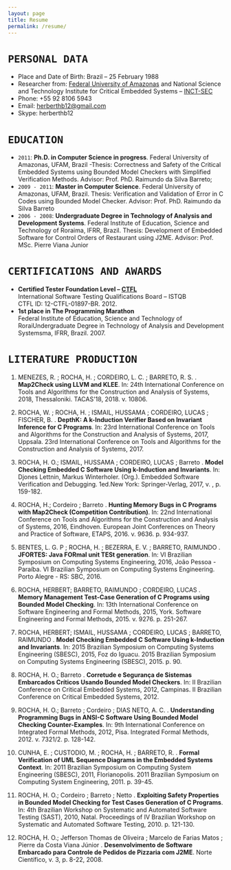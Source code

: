 ```yaml
---
layout: page
title: Resume
permalink: /resume/
---
```


# `PERSONAL DATA`
- Place and Date of Birth: Brazil – 25 February 1988  
- Researcher from: [Federal University of Amazonas](http://icomp.ufam.edu.br/index.php?lang=en) and National Science and Technology Institute for Critical Embedded  Systems – [INCT-SEC](http://www.inct-sec.org/en/)  
- Phone: +55 92 8106 5943
- Email: herberthb12@gmail.com  
- Skype: herberthb12

# `EDUCATION`
- `2011`: **Ph.D. in Computer Science in progress**. Federal University of Amazonas, UFAM, Brazil  -Thesis: Correctness and Safety of the Critical Embedded Systems using Bounded Model Checkers with Simplified Verification Methods. Advisor: Prof. PhD. Raimundo da Silva Barreto; 
- `2009 - 2011`: **Master in Computer Science**. Federal University of Amazonas, UFAM, Brazil. Thesis: Verification and Validation of Error in C Codes using Bounded Model Checker. Advisor: Prof. PhD. Raimundo da Silva Barreto
- `2006 - 2008`: **Undergraduate Degree in Technology of Analysis and Development Systems**. Federal Institute of Education, Science and Technology of Roraima, IFRR, Brazil. Thesis: Development of Embedded Software for Control Orders of Restaurant using J2ME. Advisor: Prof. MSc. Pierre Viana Junior

# `CERTIFICATIONS AND AWARDS`
- **Certified Tester Foundation Level – [CTFL](http://www.istqb.org/)**  
International Software Testing Qualifications Board – ISTQB  
CTFL ID: 12-CTFL-01897-BR. 2012.
- **1st place in The Programming Marathon**  
Federal Institute of Education, Science and Technology of RoraiUndergraduate Degree in Technology of Analysis and Development Systemsma, IFRR, Brazil. 2007.

# `LITERATURE PRODUCTION`

1. MENEZES, R. ; ROCHA, H. ; CORDEIRO, L. C. ; BARRETO, R. S. . **Map2Check using LLVM and KLEE**. In: 24th International Conference on Tools and Algorithms for the Construction and Analysis of Systems, 2018, Thessaloniki. TACAS'18, 2018. v. 10806.

2. ROCHA, W. ; ROCHA, H. ; ISMAIL, HUSSAMA ; CORDEIRO, LUCAS ; FISCHER, B. . **DepthK: A k-Induction Verifier Based on Invariant Inference for C Programs**. In: 23rd International Conference on Tools and Algorithms for the Construction and Analysis of Systems, 2017, Uppsala. 23rd International Conference on Tools and Algorithms for the Construction and Analysis of Systems, 2017.

3. ROCHA, H. O.; ISMAIL, HUSSAMA ; CORDEIRO, LUCAS ; Barreto . **Model Checking Embedded C Software Using k-Induction and Invariants**. In: Djones Lettnin, Markus Winterholer. (Org.). Embedded Software Verification and Debugging. 1ed.New York: Springer-Verlag, 2017, v. , p. 159-182.

4. ROCHA, H.; Cordeiro ; Barreto . **Hunting Memory Bugs in C Programs with Map2Check (Competition Contribution)**. In: 22nd International Conference on Tools and Algorithms for the Construction and Analysis of Systems, 2016, Eindhoven. European Joint Conferences on Theory and Practice of Software, ETAPS, 2016. v. 9636. p. 934-937.

5. BENTES, L. G. P ; ROCHA, H. ; BEZERRA, E. V. ; BARRETO, RAIMUNDO . **JFORTES: Java FORmal unit TESt generation**. In: VI Brazilian Symposium on Computing Systems Engineering, 2016, João Pessoa - Paraíba. VI Brazilian Symposium on Computing Systems Engineering. Porto Alegre - RS: SBC, 2016.

6. ROCHA, HERBERT; BARRETO, RAIMUNDO ; CORDEIRO, LUCAS . **Memory Management Test-Case Generation of C Programs using Bounded Model Checking**. In: 13th International Conference on Software Engineering and Formal Methods, 2015, York. Software Engineering and Formal Methods, 2015. v. 9276. p. 251-267.

7. ROCHA, HERBERT; ISMAIL, HUSSAMA ; CORDEIRO, LUCAS ; BARRETO, RAIMUNDO . **Model Checking Embedded C Software Using k-Induction and Invariants**. In: 2015 Brazilian Symposium on Computing Systems Engineering (SBESC), 2015, Foz do Iguacu. 2015 Brazilian Symposium on Computing Systems Engineering (SBESC), 2015. p. 90.

8. ROCHA, H. O.; Barreto . **Corretude e Segurança de Sistemas Embarcados Críticos Usando Bounded Model Checkers**. In: II Brazilian Conference on Critical Embedded Systems, 2012, Campinas. II Brazilian Conference on Critical Embedded Systems, 2012.

9. ROCHA, H. O.; Barreto ; Cordeiro ; DIAS NETO, A. C. . **Understanding Programming Bugs in ANSI-C Software Using Bounded Model Checking Counter-Examples**. In: 9th International Conference on Integrated Formal Methods, 2012, Pisa. Integrated Formal Methods, 2012. v. 7321/2. p. 128-142.

10. CUNHA, E. ; CUSTODIO, M. ; ROCHA, H. ; BARRETO, R. . **Formal Verification of UML Sequence Diagrams in the Embedded Systems Context**. In: 2011 Brazilian Symposium on Computing System Engineering (SBESC), 2011, Florianopolis. 2011 Brazilian Symposium on Computing System Engineering, 2011. p. 39-45.

11. ROCHA, H. O.; Cordeiro ; Barreto ; Netto . **Exploiting Safety Properties in Bounded Model Checking for Test Cases Generation of C Programs**. In: 4th Brazilian Workshop on Systematic and Automated Software Testing (SAST), 2010, Natal. Proceedings of IV Brazilian Workshop on Systematic and Automated Software Testing, 2010. p. 121-130.

12. ROCHA, H. O.; Jefferson Thomas de Oliveira ; Marcelo de Farias Matos ; Pierre da Costa Viana Júnior . **Desenvolvimento de Software Embarcado para Controle de Pedidos de Pizzaria com J2ME**. Norte Científico, v. 3, p. 8-22, 2008. 

